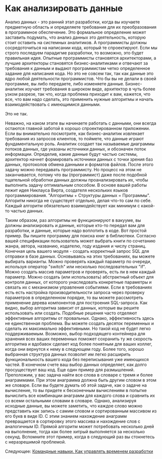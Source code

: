 # Как анализировать данные
[//]: # (Version:1.0.0)
Анализ данных - это ранний этап разработки, когда вы изучаете предметную область и определяете требования для их преобразования в программное обеспечение. Это формальное определение может заставить подумать, что анализ данных это деятельность, которую стоит оставить на системных аналитиков. А программисты должны сосредоточиться на написании кода, который те спроектируют. Если мы строго последуем парадигме разработки, то возможно, это будет правильная идея. Опытные программисты становятся архитекторами, а лучшие архитекторы становятся бизнес-аналитиками и отвечают за требования к данным и выдают программистам четко определенное задание для написания кода. Но это не совсем так, так как данные это ядро любой деятельности программистов. Что бы вы не делали в своей программе, вы либо передаете, либо изменяете данные. Бизнес-аналитик изучает требования в широком виде, архитектор в чуть более узком разрезе, так что, когда проблема приходит к вам, кажется, что все, что вам надо сделать, это применить нужные алгоритмы и начать взаимодействовать с имеющимися данными.

Это не так.

Неважно, на каком этапе вы начинаете работать с данными, они всегда остаются главной заботой в хорошо спроектированном приложении. Если вы внимательно посмотрите, как бизнес-аналитик извлекает требования из запросов клиентов, то поймете, что данные играют фундаментальную роль. Аналитик создает так называемые диаграммы потоков данных, где указаны источники данных, и обозначен поток информации. Определив, какие данные будут частью системы, архитектор начнет формировать источники данных с точки зрения баз данных, протоколов обмена данными и форматов файлов. После этого задачу можно передавать программисту. Но процесс на этом не заканчивается, потому что вы (программист) даже после подобной тщательной обработки данных должны проанализировать их, чтобы выполнить задачу оптимальным способом. В основе вашей работы лежит идея Никлауса Вирта, создателя нескольких языков программирования. "Алгоритмы + Структуры данных = Программы". Алгоритм никогда не существует отдельно, делая что-то сам по себе. Каждый алгоритм обязательно взаимодействует как минимум с какой-то частью данных.

Таким образом, раз алгоритмы не функционируют в вакууме, вы должны анализировать и данные, которые кто-то передал вам для разработки, и данные, которые надо воплотить в коде. Вот простой пример. Вы пишите программу для поиска книг в библиотеки. Согласно вашей спецификации пользователь может выбрать книги по сочетанию жанра, автора, названию, издателю, году издания и числу страниц. Конечная цель вашего модуля - создать корректный запрос SQL для отправки в базе данных. Основываясь на этих требованиях, вы можете выбирать варианты. Можно проверять каждый параметр по очереди, используя оператор "switch" или несколько последовательных "if". Можно создать массив параметров и проверять, есть ли в нем каждый параметр. Можно создать (или использовать) абстрактный объект для контроля данных, от которого унаследовать конкретные параметры и связать их с механизмом управления событиями. Если в требованиях есть есть настройка производительности запроса через проверку параметров в определенном порядке, то вы можете рассмотреть применение дерева компонентов для построения SQL-запроса. Как видно, выбор алгоритма зависит от данных, которые вы решите использовать или создать. Подобные решения часто отделяют эффективные алгоритмы от провальных. Однако, эффективность здесь не единственная проблема. Вы можете создать десяток переменных и сделать их максимально эффективными. Но такой код не будет легко поддерживаемым. Возможно, выбор подходящего контейнера для хранения всех ваших переменных поможет сохранить ту же скорость алгоритма и вдобавок сделает код более понятным для ваших коллег, когда они вернутся к нему в следующем году. Более того, хорошо выбранная структура данных позволит им легко расширить функциональность вашего кода без переписывания уже имеющихся частей. В конечном счете ваш выбор данных определяет, как долго просуществует ваш код. Еще один пример для размышлений. Преположим, у вас задача найти все слова в словаре с тремя и более анаграммами. При этом анаграмма должна быть другим словом в этом же словаре. Если вы будете думать об этой задаче, как о задаче на вычисление, то вы придете к бесконечным вычислениям в попытке вычислить все комбинации анаграмм для каждого слова и сравнить их со всеми остальными словами в словаре. Однако, анализируя исходные данные, вы можете заметить, что каждое слово можно представить как запись с самим словом и сортированным массивом из его букв в виде ID. С этим знанием нахождение анаграмм превращается в сортировку этого массива и нахождение слов с аналогичным ID. Прямой алгоритм может потребовать несколько дней на выполнение, тогда как более хитрый выполняется за несколько секунд. Вспомните этот пример, когда в следующий раз вы стокнетесь с неразрешимой проблемой.

Следующее: [Командные навыки. Как управлять временем разработки](../Team-Skills/01-How-to-Manage-Development-Time.md)